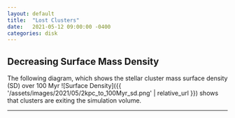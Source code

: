 ```yaml
---
layout: default
title:  "Lost Clusters"
date:   2021-05-12 09:00:00 -0400
categories: disk
---
```




##  Decreasing Surface Mass Density

The following diagram, which shows the stellar cluster mass surface density (SD) over 100 Myr
![Surface Density]({{ '/assets/images/2021/05/2kpc_to_100Myr_sd.png' | relative_url }})
shows that clusters are exiting the simulation volume.  


---


